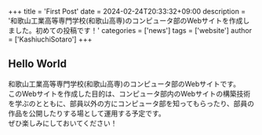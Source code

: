 +++
title = 'First Post'
date = 2024-02-24T20:33:32+09:00
description = '和歌山工業高等専門学校(和歌山高専)のコンピュータ部のWebサイトを作成しました。初めての投稿です！'
categories = ['news']
tags = ['website']
author = ['KashiuchiSotaro']
+++

## Hello World
和歌山工業高等専門学校(和歌山高専)のコンピュータ部のWebサイトです。  
このWebサイトを作成した目的は、コンピュータ部内のWebサイトの構築技術を学ぶのとともに、部員以外の方にコンピュータ部を知ってもらったり、部員の作品を公開したりする場として運用する予定です。  
ぜひ楽しみにしておいてください！
